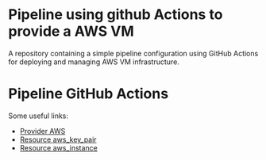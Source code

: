 # Pipeline using github Actions to provide a AWS VM
A repository containing a simple pipeline configuration using GitHub Actions for deploying and managing AWS VM infrastructure.

# Pipeline GitHub Actions

Some useful links:
- [Provider AWS](https://registry.terraform.io/providers/hashicorp/aws/latest/docs)
- [Resource aws_key_pair](https://registry.terraform.io/providers/hashicorp/aws/latest/docs/resources/key_pair)
- [Resource aws_instance](https://registry.terraform.io/providers/hashicorp/aws/latest/docs/resources/instance)

